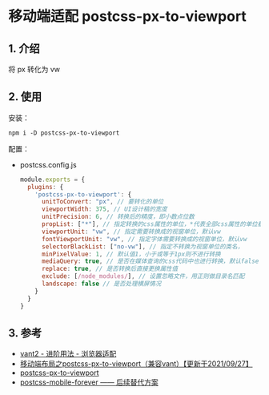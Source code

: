 <!--#region
@author 吴钦飞
@email wuqinfei@qq.com
@create date 2023-12-29 16:29:00
@modify date 2024-01-29 17:23:58
@desc [description]
#endregion-->


# 移动端适配 postcss-px-to-viewport

## 1. 介绍

将 px 转化为 vw

## 2. 使用

安装：

```shell
npm i -D postcss-px-to-viewport
```

配置：

* postcss.config.js

    ```js
    module.exports = {
      plugins: {
        'postcss-px-to-viewport': {
          unitToConvert: "px", // 要转化的单位
          viewportWidth: 375, // UI设计稿的宽度
          unitPrecision: 6, // 转换后的精度，即小数点位数
          propList: ["*"], // 指定转换的css属性的单位，*代表全部css属性的单位都进行转换
          viewportUnit: "vw", // 指定需要转换成的视窗单位，默认vw
          fontViewportUnit: "vw", // 指定字体需要转换成的视窗单位，默认vw
          selectorBlackList: ["no-vw"], // 指定不转换为视窗单位的类名，
          minPixelValue: 1, // 默认值1，小于或等于1px则不进行转换
          mediaQuery: true, // 是否在媒体查询的css代码中也进行转换，默认false
          replace: true, // 是否转换后直接更换属性值
          exclude: [/node_modules/], // 设置忽略文件，用正则做目录名匹配
          landscape: false // 是否处理横屏情况
        }
      }
    }
    ```

## 3. 参考

* [vant2 - 进阶用法 - 浏览器适配](https://vant-ui.github.io/vant/v2/#/zh-CN/advanced-usage#liu-lan-qi-gua-pei)
* [移动端布局之postcss-px-to-viewport（兼容vant）【更新于2021/09/27】](https://www.cnblogs.com/zhangnan35/p/12682925.html)
* [postcss-px-to-viewport](https://github.com/evrone/postcss-px-to-viewport)
* [postcss-mobile-forever —— 后续替代方案](https://github.com/wswmsword/postcss-mobile-forever)